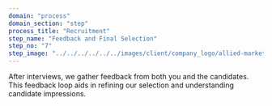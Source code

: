```yaml
---
domain: "process"
domain_section: "step"
process_title: "Recruitment"
step_name: "Feedback and Final Selection"
step_no: "7"
step_image: "../../../../../../images/client/company_logo/allied-marketing.png"
---
```


After interviews, we gather feedback from both you and the candidates. This feedback loop aids in refining our selection and understanding candidate impressions.
